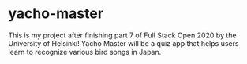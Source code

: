 # yacho-master
This is my project after finishing part 7 of Full Stack Open 2020 by the University of Helsinki!
Yacho Master will be a quiz app that helps users learn to recognize various bird songs in Japan.
